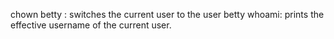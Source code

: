 chown betty : switches the current user to the user betty
whoami: prints the effective username of the current user.
